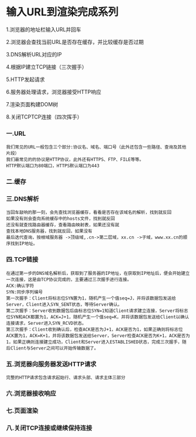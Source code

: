 # 输入URL到渲染完成系列


1.浏览器的地址栏输入URL并回车

2.浏览器会查找当前URL是否存在缓存，并比较缓存是否过期

3.DNS解析URL对应的IP

4.根据IP建立TCP链接（三次握手）

5.HTTP发起请求

6.服务器处理请求，浏览器接受HTTP响应

7.渲染页面构建DOM树

8.关闭TCPTCP连接（四次挥手）




### 一.URL 

    我们常见的URL一般包含三个部分:协议名、域名、端口号（此外还包含一些路径、查询及其他片段）
    我们最常见的的协议是HTTP协议，此外还有HTTPS、FTP、FILE等等。
    HTTP默认端口为80端口，HTTPS默认端口为443

### 二.缓存



### 三.DNS解析

    当回车敲响的那一刻，会先查找浏览器缓存，看看是否存在该域名的解析，找到就反回
    如果没有则会查向系统缓存中的hosts文件，找到就反回
    还没有就查找路由器缓存，查看路由映射表，如果还没有就
    查找本地DNS服务器，找到就反回，如果没有
    最后迭代查询，按根域服务器 ->顶级域,.cn->第二层域，xx.cn ->子域，www.xx.cn的顺序找到IP地址。

### 四.TCP链接

    在通过第一步的DNS域名解析后，获取到了服务器的IP地址，在获取到IP地址后，便会开始建立一次连接，这是由TCP协议完成的，主要通过三次握手进行连接。
    ACK:确认字符 
    SYN:同步序列编号
    第一次握手：Client将标志位SYN置为1，随机产生一个值seq=J，并将该数据包发送给Server，Client进入SYN_SENT状态，等待Server确认。
    第二次握手：Server收到数据包后由标志位SYN=1知道Client请求建立连接，Server将标志位SYN和ACK都置为1，ACK=J+1，随机产生一个值seq=K，并将该数据包发送给Client以确认连接请求，Server进入SYN_RCVD状态。
    第三次握手：Client收到确认后，检查ACK是否为J+1，ACK是否为1，如果正确则将标志位ACK置为1，ACK=K+1，并将该数据包发送给Server，Server检查ACK是否为K+1，ACK是否为1，如果正确则连接建立成功，Client和Server进入ESTABLISHED状态，完成三次握手，随后Client与Server之间可以开始传输数据了。

### 五.浏览器向服务器发送HTTP请求

    完整的HTTP请求包含请求起始行、请求头部、请求主体三部分

### 六.浏览器接收响应

### 七.页面渲染

### 八.关闭TCP连接或继续保持连接
